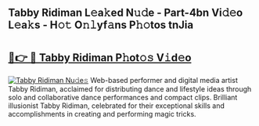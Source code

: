 ## Tabby Ridiman L𝚎a𝚔ed N𝚞𝚍e - Part-4bn Vi𝚍𝚎o L𝚎a𝚔s - H𝚘𝚝 O𝚗𝚕yf𝚊ns P𝚑𝚘tos tnJia

# <h2><a href="http://kfcrwq4.oniu.top/?m=Tabby+Ridiman">🔗👉 🔴 Tabby Ridiman P𝚑ot𝚘𝚜 V𝚒d𝚎o</a></h2>

[![Tabby Ridiman Nu𝚍e𝚜](https://i.imgur.com/0qMVB7G.gif)](http://kfcrwq4.oniu.top/?m=Tabby+Ridiman)
Web-based performer and digital media artist Tabby Ridiman, acclaimed for distributing dance and lifestyle ideas through solo and collaborative dance performances and compact clips. Brilliant illusionist Tabby Ridiman, celebrated for their exceptional skills and accomplishments in creating and performing magic tricks.  
